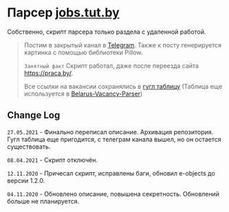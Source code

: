 # Парсер [jobs.tut.by](https://jobs.tut.by)
Собственно, скрипт парсера только раздела с удаленной работой.
> Постим в закрытый канал в [Telegram](https://t.me/joinchat/AAAAAEva0IKegVo4DAXiHg).
> Также к посту генерируется картинка с помощью библиотеки Pillow.
> 
> `Занятный факт` Скрипт работал, даже после переезда сайта https://praca.by/.
> 
> Все ссылки на вакансии сохранялись в [гугл таблицу](https://docs.google.com/spreadsheets/d/1X4WqwlY6c6LKrjwKHwwYcV8TSXVidLXA3pdA87gPPkg/edit?usp=sharing) (Таблица еще используется в 
> [Belarus-Vacancy-Parser](https://github.com/evolvestin/Belarus-Vacancy-Parser)) 

## Change Log

`27.05.2021` - Финально переписал описание. Архивация репозитория. Гугл таблица еще пригодится,
с телеграм канала вышел, но он остается существовать.

`08.04.2021` - Скрипт отключён.

`12.11.2020` - Причесал скрипт, исправлены баги, обновил e-objects до версии 1.2.0.

`04.11.2020` - Обновлено описание, повышена секретность. Обновлений больше не планируется.
